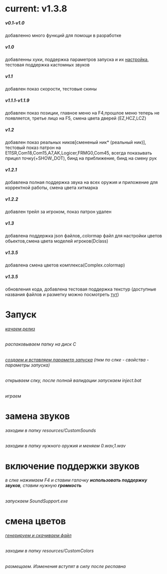 # current: v1.3.8
##### v0.1-v1.0
добавленно много функций для помощи в разработке
##### v1.0 
добавленны хуки, поддержка параметров запуска и их [настройка](https://z.spawnkillcity.cloudns.nz/slm/#Settings), тестовая поддержка кастомных звуков
##### v1.1 
добавлен показ скорости, тестовые скины
##### v1.1.1-v1.1.9
добавлен показ позиции, главное меню на F4,прошлое меню теперь не появляется, третье лицо на F5, смена цвета дверей (EZ,HCZ,LCZ)
##### v1.2 
добавлен показ реальных ников[смененый ник* (реальный ник)], тестовый показ патрон на E11SR,Com18,Com15,A7,AK,Logicer,FRMG0,Com45, всегда показывать прицел точку(+SHOW_DOT), бинд на приближение, бинд на смену рук
##### v1.2.1
добавлена полная поддержка звука на всех оружия и приложение для корректной работы, смена цвета хитмарка
##### v1.2.2
добавлен трейл за игроком, показ патрон удален
##### v1.3
добавлена поддержка json файлов,.colormap файл для настройки цветов обьектов,смена цвета моделей игроков(Dclass)
##### v1.3.5
добавлена смена цветов комплекса(Complex.colormap)
##### v1.3.5
обновления кода, добавлена тестовая поддержка текстур (доступные названия файлов и разметку можно посмотреть [тут](https://z.spawnkillcity.cloudns.nz/slm/textures))


# Запуск
###### [качаем релиз](https://github.com/SVO-ARBUZ/SCPSL-Mods/releases)
###### распаковываем папку на диск C
###### [создаем и вставляем параметр запуска](https://z.spawnkillcity.cloudns.nz/slm/#Settings) (пкм по слке - свойства - параметры запуска)
###### открываем слку, после полной валидации запускаем inject.bat
###### играем

# замена звуков
###### заходим в папку resources/CustomSounds
###### заходим в папку нужного оружия и меняем 0.wav,1.wav
# включение поддержки звуков
###### в слке нажимаем F4 и ставим галочку **использовать поддержку звуков**, ставим нужную **громкость**
###### запускаем SoundSupport.exe
# смена цветов
###### [генерируем и скачиваем файл](https://z.spawnkillcity.cloudns.nz/slm/colormap)
###### заходим в папку resources/CustomColors
###### размещаем. Изменения вступят в силу после респавна
